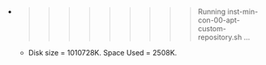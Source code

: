 * >>>>>>>>> Running inst-min-con-00-apt-custom-repository.sh ...
  * Disk size = 1010728K. Space Used = 2508K.
